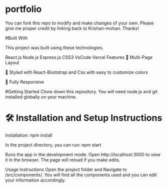 # portfolio

You can fork this repo to modify and make changes of your own. Please give me proper credit by linking back to Krishan-mohan. Thanks!

#Built With


This project was built using these technologies.

React.js
Node.js
Express.js
CSS3
VsCode
Vercel
Features
📖 Multi-Page Layout

🎨 Styled with React-Bootstrap and Css with easy to customize colors

📱 Fully Responsive

#Getting Started
Clone down this repository. You will need node.js and git installed globally on your machine.

# 🛠 Installation and Setup Instructions
Installation: npm install

In the project directory, you can run: npm start

Runs the app in the development mode.
Open http://localhost:3000 to view it in the browser. The page will reload if you make edits.

Usage Instructions
Open the project folder and Navigate to /src/components/.
You will find all the components used and you can edit your information accordingly.

